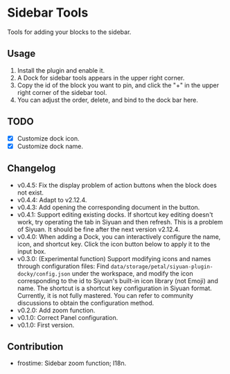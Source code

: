 # Sidebar Tools

Tools for adding your blocks to the sidebar.

## Usage

1. Install the plugin and enable it.
2. A Dock for sidebar tools appears in the upper right corner.
3. Copy the id of the block you want to pin, and click the "+" in the upper right corner of the sidebar tool.
4. You can adjust the order, delete, and bind to the dock bar here.

## TODO

- [x] Customize dock icon.
- [x] Customize dock name.

## Changelog
- v0.4.5: Fix the display problem of action buttons when the block does not exist.
- v0.4.4: Adapt to v2.12.4.
- v0.4.3: Add opening the corresponding document in the button.
- v0.4.1: Support editing existing docks. If shortcut key editing doesn't work, try operating the tab in Siyuan and then refresh. This is a problem of Siyuan. It should be fine after the next version v2.12.4.
- v0.4.0: When adding a Dock, you can interactively configure the name, icon, and shortcut key. Click the icon button below to apply it to the input box.
- v0.3.0: (Experimental function) Support modifying icons and names through configuration files: Find `data/storage/petal/siyuan-plugin-docky/config.json` under the workspace, and modify the icon corresponding to the id to Siyuan's built-in icon library (not Emoji) and name. The shortcut is a shortcut key configuration in Siyuan format. Currently, it is not fully mastered. You can refer to community discussions to obtain the configuration method.
- v0.2.0: Add zoom function.
- v0.1.0: Correct Panel configuration.
- v0.1.0: First version.

## Contribution

- frostime: Sidebar zoom function; I18n.